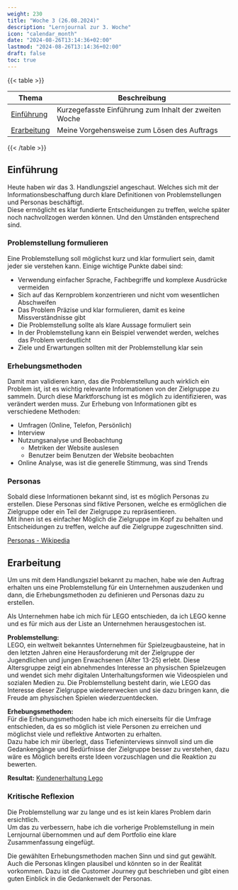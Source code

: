 ```yaml
---
weight: 230
title: "Woche 3 (26.08.2024)"
description: "Lernjournal zur 3. Woche"
icon: "calendar_month"
date: "2024-08-26T13:14:36+02:00"
lastmod: "2024-08-26T13:14:36+02:00"
draft: false
toc: true
---
```


{{< table >}}

| Thema                       | Beschreibung                                          |
| --------------------------- | ----------------------------------------------------- |
| [Einführung](#einführung)   | Kurzegefasste Einführung zum Inhalt der zweiten Woche |
| [Erarbeitung](#erarbeitung) | Meine Vorgehensweise zum Lösen des Auftrags           |

{{< /table >}}

## Einführung

Heute haben wir das 3. Handlungsziel angeschaut. Welches sich mit der Informationsbeschaffung
durch klare Definitionen von Problemstellungen und Personas beschäftigt.  
Diese ermöglicht es klar fundierte Entscheidungen zu treffen, welche später noch nachvollzogen werden können.
Und den Umständen entsprechend sind.

### Problemstellung formulieren

Eine Problemstellung soll möglichst kurz und klar formuliert sein, damit jeder sie verstehen kann.
Einige wichtige Punkte dabei sind:

- Verwendung einfacher Sprache, Fachbegriffe und komplexe Ausdrücke vermeiden
- Sich auf das Kernproblem konzentrieren und nicht vom wesentlichen Abschweifen
- Das Problem Präzise und klar formulieren, damit es keine Missverständnisse gibt
- Die Problemstellung sollte als klare Aussage formuliert sein
- In der Problemstellung kann ein Beispiel verwendet werden, welches das Problem verdeutlicht
- Ziele und Erwartungen sollten mit der Problemstellung klar sein

### Erhebungsmethoden

Damit man validieren kann, das die Problemstellung auch wirklich ein Problem ist, ist es wichtig relevante Informationen
von der Zielgruppe zu sammeln. Durch diese Marktforschung ist es möglich zu identifizieren, was verändert werden muss.
Zur Erhebung von Informationen gibt es verschiedene Methoden:

- Umfragen (Online, Telefon, Persönlich)
- Interview
- Nutzungsanalyse und Beobachtung
  - Metriken der Website auslesen
  - Benutzer beim Benutzen der Website beobachten
- Online Analyse, was ist die generelle Stimmung, was sind Trends

### Personas

Sobald diese Informationen bekannt sind, ist es möglich Personas zu erstellen. Diese Personas sind fiktive Personen,
welche es ermöglichen die Zielgruppe oder ein Teil der Zielgruppe zu repräsentieren.  
Mit ihnen ist es einfacher Möglich die Zielgruppe im Kopf zu behalten und Entscheidungen zu treffen, welche auf die
Zielgruppe zugeschnitten sind.

[Personas - Wikipedia](<https://de.wikipedia.org/wiki/Persona_(Mensch-Computer-Interaktion)>)

## Erarbeitung

Um uns mit dem Handlungsziel bekannt zu machen, habe wie den Auftrag erhalten uns eine Problemstellung für ein Unternehmen
auszudenken und dann, die Erhebungsmethoden zu definieren und Personas dazu zu erstellen.

Als Unternehmen habe ich mich für LEGO entschieden, da ich LEGO kenne und es für mich aus der Liste an Unternehmen
herausgestochen ist.

**Problemstellung:**  
LEGO, ein weltweit bekanntes Unternehmen für Spielzeugbausteine, hat in den letzten Jahren eine Herausforderung mit der Zielgruppe der Jugendlichen und jungen Erwachsenen (Alter 13-25) erlebt. Diese Altersgruppe zeigt ein abnehmendes Interesse an physischen Spielzeugen und wendet sich mehr digitalen Unterhaltungsformen wie Videospielen und sozialen Medien zu. Die Problemstellung besteht darin, wie LEGO das Interesse dieser Zielgruppe wiedererwecken und sie dazu bringen kann, die Freude am physischen Spielen wiederzuentdecken.

**Erhebungsmethoden:**  
Für die Erhebungsmethoden habe ich mich einerseits für die Umfrage entschieden, da es so möglich ist viele Personen zu erreichen
und möglichst viele und reflektive Antworten zu erhalten.  
Dazu habe ich mir überlegt, dass Tiefeninterviews sinnvoll sind um die Gedankengänge und Bedürfnisse der Zielgruppe besser zu
verstehen, dazu wäre es Möglich bereits erste Ideen vorzuschlagen und die Reaktion zu bewerten.

**Resultat:** [Kundenerhaltung Lego](/docs/portfolio/handlungsziel-3/kundenerhaltung-lego)

### Kritische Reflexion

Die Problemstellung war zu lange und es ist kein klares Problem darin ersichtlich.  
Um das zu verbessern, habe ich die vorherige Problemstellung in mein Lernjournal übernommen
und auf dem Portfolio eine klare Zusammenfassung eingefügt.

Die gewählten Erhebungsmethoden machen Sinn und sind gut gewählt.
Auch die Personas klingen plausibel und könnten so in der Realität vorkommen.
Dazu ist die Customer Journey gut beschrieben und gibt einen guten Einblick in die Gedankenwelt der Personas.
